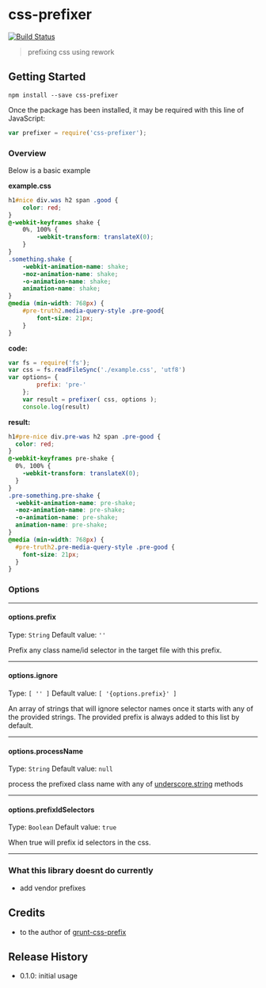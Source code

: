 # css-prefixer

[![Build Status](https://travis-ci.org/medullan/css-prefixer.svg)](https://travis-ci.org/medullan/css-prefixer)

> prefixing css using rework

## Getting Started

```shell
npm install --save css-prefixer 
```

Once the package has been installed, it may be required with this line of JavaScript:

```js
var prefixer = require('css-prefixer');
```

### Overview
Below is a basic example

**example.css**
```css
h1#nice div.was h2 span .good {
    color: red;
}
@-webkit-keyframes shake {
    0%, 100% {
        -webkit-transform: translateX(0);
    }
}
.something.shake {
    -webkit-animation-name: shake;
    -moz-animation-name: shake;
    -o-animation-name: shake;
    animation-name: shake;
}
@media (min-width: 768px) {
    #pre-truth2.media-query-style .pre-good{
        font-size: 21px;
    }
}
```
**code:**
```js
var fs = require('fs');
var css = fs.readFileSync('./example.css', 'utf8')
var options= {
        prefix: 'pre-'
    };
    var result = prefixer( css, options );
    console.log(result)
```

**result:**
```css
h1#pre-nice div.pre-was h2 span .pre-good {
  color: red;
}
@-webkit-keyframes pre-shake {
  0%, 100% {
    -webkit-transform: translateX(0);
  }
}
.pre-something.pre-shake {
  -webkit-animation-name: pre-shake;
  -moz-animation-name: pre-shake;
  -o-animation-name: pre-shake;
  animation-name: pre-shake;
}
@media (min-width: 768px) {
  #pre-truth2.pre-media-query-style .pre-good {
    font-size: 21px;
  }
}
```

### Options

-------------------------
#### options.prefix
Type: `String`
Default value: `''`

Prefix any class name/id selector in the target file with this prefix.

-------------------------
#### options.ignore
Type: `[ '' ]`
Default value: `[ '{options.prefix}' ]`

An array of strings that will ignore selector names once it starts with any of the provided strings. 
The provided prefix is always added to this list by default.

-------------------------
#### options.processName
Type: `String`
Default value: `null`

process the prefixed class name with any of [underscore.string](https://github.com/epeli/underscore.string) methods

-------------------------
#### options.prefixIdSelectors
Type: `Boolean`
Default value: `true`

When true will prefix id selectors in the css.

----------------------

### What this library doesnt do currently
- add vendor prefixes

## Credits
- to the author of [grunt-css-prefix](https://github.com/anasnakawa/grunt-css-prefix)

## Release History

* 0.1.0: initial usage
